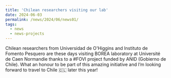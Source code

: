 ```yaml
---
title: 'Chilean researchers visiting our lab'
date: 2024-06-03
permalink: /news/2024/06/news01/
tags:
  - news
  - news-projects
---
```


Chilean researchers from Universidad de O'Higgins and Instituto de Fomento Pesquero are these days visiting BOREA laboratory at Université de Caen Normandie thanks to a #FOVI project funded by ANID (Gobierno de Chile). What an honour to be part of this amazing initiative and I’m looking forward to travel to Chile 🇨🇱 later this year!
